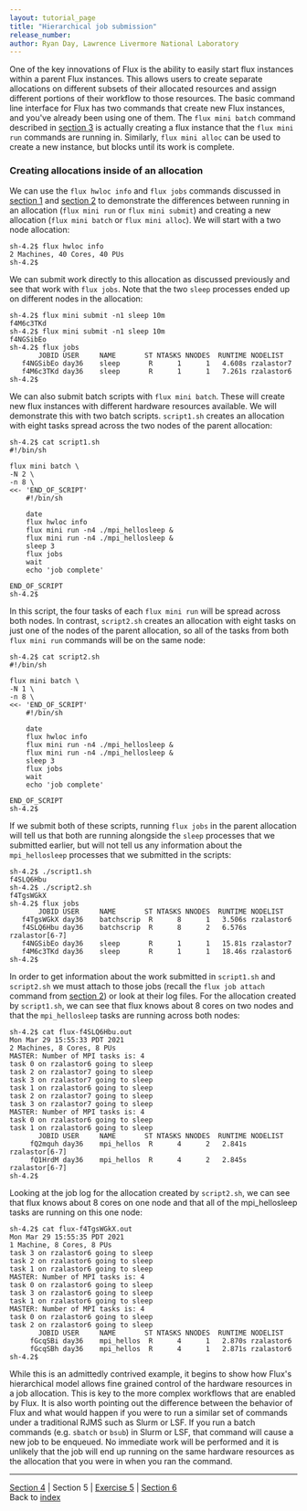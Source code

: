 ```yaml
---
layout: tutorial_page
title: "Hierarchical job submission"
release_number:
author: Ryan Day, Lawrence Livermore National Laboratory
---
```


One of the key innovations of Flux is the ability to easily start flux instances within a parent Flux instances. This allows users to create separate allocations on different subsets of their allocated resources and assign different portions of their workflow to those resources. The basic command line interface for Flux has two commands that create new Flux instances, and you've already been using one of them. The `flux mini batch` command described in [section 3](/flux/section3) is actually creating a flux instance that the `flux mini run` commands are running in. Similarly, `flux mini alloc` can be used to create a new instance, but blocks until its work is complete.
### Creating allocations inside of an allocation
We can use the `flux hwloc info` and `flux jobs` commands discussed in [section 1](/flux/section1) and [section 2](/flux/section2) to demonstrate the differences between running in an allocation (`flux mini run` or `flux mini submit`) and creating a new allocation (`flux mini batch` or `flux mini alloc`). We will start with a two node allocation:
```
sh-4.2$ flux hwloc info
2 Machines, 40 Cores, 40 PUs
sh-4.2$
```
We can submit work directly to this allocation as discussed previously and see that work with `flux jobs`. Note that the two `sleep` processes ended up on different nodes in the allocation:
```
sh-4.2$ flux mini submit -n1 sleep 10m
f4M6c3TKd
sh-4.2$ flux mini submit -n1 sleep 10m
f4NGSibEo
sh-4.2$ flux jobs
       JOBID USER     NAME       ST NTASKS NNODES  RUNTIME NODELIST
   f4NGSibEo day36    sleep       R      1      1   4.608s rzalastor7
   f4M6c3TKd day36    sleep       R      1      1   7.261s rzalastor6
sh-4.2$
```
We can also submit batch scripts with `flux mini batch`. These will create new flux instances with different hardware resources available. We will demonstrate this with two batch scripts. `script1.sh` creates an allocation with eight tasks spread across the two nodes of the parent allocation:
```
sh-4.2$ cat script1.sh
#!/bin/sh

flux mini batch \
-N 2 \
-n 8 \
<<- 'END_OF_SCRIPT'
    #!/bin/sh

    date
    flux hwloc info
    flux mini run -n4 ./mpi_hellosleep &
    flux mini run -n4 ./mpi_hellosleep &
    sleep 3
    flux jobs
    wait
    echo 'job complete'

END_OF_SCRIPT
sh-4.2$
```
In this script, the four tasks of each `flux mini run` will be spread across both nodes. In contrast, `script2.sh` creates an allocation with eight tasks on just one of the nodes of the parent allocation, so all of the tasks from both `flux mini run` commands will be on the same node:
```
sh-4.2$ cat script2.sh
#!/bin/sh

flux mini batch \
-N 1 \
-n 8 \
<<- 'END_OF_SCRIPT'
    #!/bin/sh

    date
    flux hwloc info
    flux mini run -n4 ./mpi_hellosleep &
    flux mini run -n4 ./mpi_hellosleep &
    sleep 3
    flux jobs
    wait
    echo 'job complete'

END_OF_SCRIPT
sh-4.2$
```
If we submit both of these scripts, running `flux jobs` in the parent allocation will tell us that both are running alongside the `sleep` processes that we submitted earlier, but will not tell us any information about the `mpi_hellosleep` processes that we submitted in the scripts:
```
sh-4.2$ ./script1.sh
f4SLQ6Hbu
sh-4.2$ ./script2.sh
f4TgsWGkX
sh-4.2$ flux jobs
       JOBID USER     NAME       ST NTASKS NNODES  RUNTIME NODELIST
   f4TgsWGkX day36    batchscrip  R      8      1   3.506s rzalastor6
   f4SLQ6Hbu day36    batchscrip  R      8      2   6.576s rzalastor[6-7]
   f4NGSibEo day36    sleep       R      1      1   15.81s rzalastor7
   f4M6c3TKd day36    sleep       R      1      1   18.46s rzalastor6
sh-4.2$
```
In order to get information about the work submitted in `script1.sh` and `script2.sh` we must attach to those jobs (recall the `flux job attach` command from [section 2](/flux/section2)) or look at their log files. For the allocation created by `script1.sh`, we can see that flux knows about 8 cores on two nodes and that the `mpi_hellosleep` tasks are running across both nodes:
```
sh-4.2$ cat flux-f4SLQ6Hbu.out
Mon Mar 29 15:55:33 PDT 2021
2 Machines, 8 Cores, 8 PUs
MASTER: Number of MPI tasks is: 4
task 0 on rzalastor6 going to sleep
task 2 on rzalastor7 going to sleep
task 3 on rzalastor7 going to sleep
task 1 on rzalastor6 going to sleep
task 2 on rzalastor7 going to sleep
task 3 on rzalastor7 going to sleep
MASTER: Number of MPI tasks is: 4
task 0 on rzalastor6 going to sleep
task 1 on rzalastor6 going to sleep
       JOBID USER     NAME       ST NTASKS NNODES  RUNTIME NODELIST
     fQ2mquh day36    mpi_hellos  R      4      2   2.841s rzalastor[6-7]
     fQ1HrdM day36    mpi_hellos  R      4      2   2.845s rzalastor[6-7]
sh-4.2$
```
Looking at the job log for the allocation created by `script2.sh`, we can see that flux knows about 8 cores on one node and that all of the mpi_hellosleep tasks are running on this one node:
```
sh-4.2$ cat flux-f4TgsWGkX.out
Mon Mar 29 15:55:35 PDT 2021
1 Machine, 8 Cores, 8 PUs
task 3 on rzalastor6 going to sleep
task 2 on rzalastor6 going to sleep
task 1 on rzalastor6 going to sleep
MASTER: Number of MPI tasks is: 4
task 0 on rzalastor6 going to sleep
task 3 on rzalastor6 going to sleep
task 1 on rzalastor6 going to sleep
MASTER: Number of MPI tasks is: 4
task 0 on rzalastor6 going to sleep
task 2 on rzalastor6 going to sleep
       JOBID USER     NAME       ST NTASKS NNODES  RUNTIME NODELIST
     fGcqSBi day36    mpi_hellos  R      4      1   2.870s rzalastor6
     fGcqSBh day36    mpi_hellos  R      4      1   2.871s rzalastor6
sh-4.2$
```
While this is an admittedly contrived example, it begins to show how Flux's hierarchical model allows fine grained control of the hardware resources in a job allocation. This is key to the more complex workflows that are enabled by Flux. It is also worth pointing out the difference between the behavior of Flux and what would happen if you were to run a similar set of commands under a traditional RJMS such as Slurm or LSF. If you run a batch commands (e.g. `sbatch` or `bsub`) in Slurm or LSF, that command will cause a new job to be enqueued. No immediate work will be performed and it is unlikely that the job will end up running on the same hardware resources as the allocation that you were in when you ran the command.

---
[Section 4](/flux/section4) | Section 5 | [Exercise 5](/flux/exercise5) | [Section 6](/flux/section6)  
Back to [index](/flux/index)
